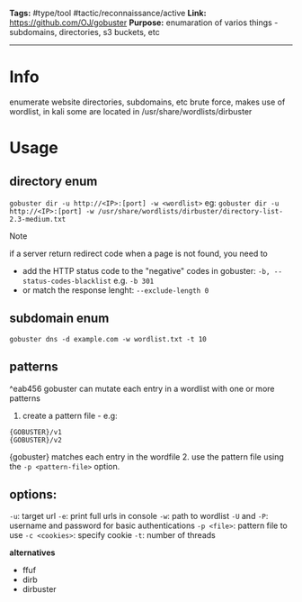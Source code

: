 **Tags:** #type/tool #tactic/reconnaissance/active 
**Link:** https://github.com/OJ/gobuster
**Purpose:** enumaration of varios things - subdomains, directories, s3 buckets, etc

---
# Info
enumerate website directories, subdomains, etc
brute force, makes use of wordlist, in kali some are located in /usr/share/wordlists/dirbuster
# Usage
## directory enum
`gobuster dir -u http://<IP>:[port] -w <wordlist>`
eg: `gobuster dir -u http://<IP>:[port] -w /usr/share/wordlists/dirbuster/directory-list-2.3-medium.txt`

> [!NOTE]
> if a server return redirect code when a page is not found, you need to
> - add the HTTP status code to the "negative" codes in gobuster: `-b, --status-codes-blacklist` e.g. `-b 301`
> - or match the response lenght: `--exclude-length 0`
> 
## subdomain enum
`gobuster dns -d example.com -w wordlist.txt -t 10`
## patterns
^eab456
gobuster can mutate each entry in a wordlist with one or more patterns
1. create a pattern file - e.g:
```
{GOBUSTER}/v1
{GOBUSTER}/v2
```
{gobuster} matches each entry in the wordfile
2. use the pattern file using the `-p <pattern-file>` option. 
## options:
`-u`: target url
`-e`: print full urls in console
`-w`: path to wordlist
`-U` and `-P`: username and password for basic authentications
`-p <file>`: pattern file to use
`-c <cookies>`: specify cookie 
`-t`: number of threads

**alternatives**
- ffuf
- dirb
- dirbuster
